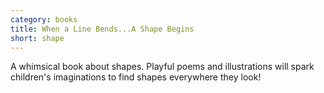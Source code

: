 ```yaml
---
category: books
title: When a Line Bends...A Shape Begins
short: shape
---
```


A whimsical book about shapes. Playful poems and illustrations will spark children's imaginations to find shapes everywhere they look!